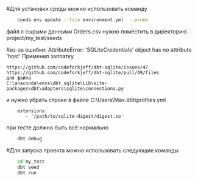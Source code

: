 #Для установки среды можно использовать команду
```bash
    conda env update --file environment.yml  --prune
```

файл с сырыми данными Orders.csv нужно поместить в директорию project/my_test/seeds

#из-за ошибки: AttributeError: 'SQLiteCredentials' object has no attribute 'host'
Применил заплатку 
```
https://github.com/codeforkjeff/dbt-sqlite/issues/47
https://github.com/codeforkjeff/dbt-sqlite/pull/49/files
для файла 
C:\anaconda\envs\dbt_sqlite\Lib\site-packages\dbt\adapters\sqlite\connections.py
```

и нужно убрать строки в файле C:\Users\Max\.dbt\profiles.yml
```text
    extensions:
       - '/path/to/sqlite-digest/digest.so'
```

при тесте должно быть всё нормально 
```bash
    dbt debug
```

#Для запуска проекта можно использовать следующие команды
```bash
    cd my_test
    dbt seed
    dbt run
```


